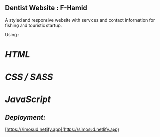 ## Dentist Website : F-Hamid

A styled and responsive website with services and contact information for fishing and touristic startup.

Using :

# _HTML_

# _CSS / SASS_

# _JavaScript_

## _Deployment:_

[https://simosud.netlify.app](https://simosud.netlify.app)
